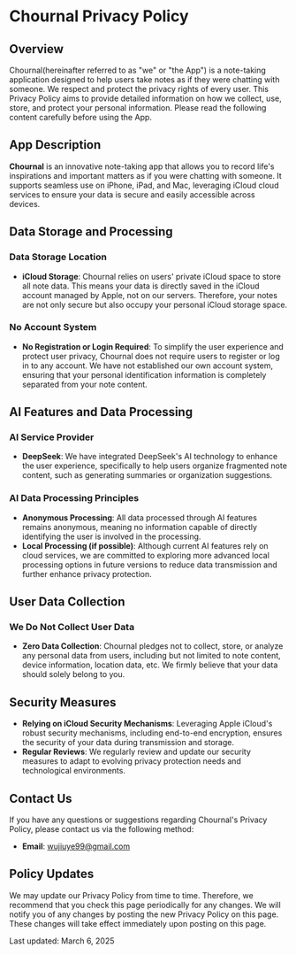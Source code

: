 # Chournal Privacy Policy

## Overview

Chournal(hereinafter referred to as "we" or "the App") is a note-taking application designed to help users take notes as if they were chatting with someone. We respect and protect the privacy rights of every user. This Privacy Policy aims to provide detailed information on how we collect, use, store, and protect your personal information. Please read the following content carefully before using the App.

## App Description

**Chournal** is an innovative note-taking app that allows you to record life's inspirations and important matters as if you were chatting with someone. It supports seamless use on iPhone, iPad, and Mac, leveraging iCloud cloud services to ensure your data is secure and easily accessible across devices.

## Data Storage and Processing

### Data Storage Location

- **iCloud Storage**: Chournal relies on users' private iCloud space to store all note data. This means your data is directly saved in the iCloud account managed by Apple, not on our servers. Therefore, your notes are not only secure but also occupy your personal iCloud storage space.

### No Account System

- **No Registration or Login Required**: To simplify the user experience and protect user privacy, Chournal does not require users to register or log in to any account. We have not established our own account system, ensuring that your personal identification information is completely separated from your note content.

## AI Features and Data Processing

### AI Service Provider

- **DeepSeek**: We have integrated DeepSeek's AI technology to enhance the user experience, specifically to help users organize fragmented note content, such as generating summaries or organization suggestions.

### AI Data Processing Principles

- **Anonymous Processing**: All data processed through AI features remains anonymous, meaning no information capable of directly identifying the user is involved in the processing.
- **Local Processing (if possible)**: Although current AI features rely on cloud services, we are committed to exploring more advanced local processing options in future versions to reduce data transmission and further enhance privacy protection.

## User Data Collection

### We Do Not Collect User Data

- **Zero Data Collection**: Chournal pledges not to collect, store, or analyze any personal data from users, including but not limited to note content, device information, location data, etc. We firmly believe that your data should solely belong to you.

## Security Measures

- **Relying on iCloud Security Mechanisms**: Leveraging Apple iCloud's robust security mechanisms, including end-to-end encryption, ensures the security of your data during transmission and storage.
- **Regular Reviews**: We regularly review and update our security measures to adapt to evolving privacy protection needs and technological environments.

## Contact Us

If you have any questions or suggestions regarding Chournal's Privacy Policy, please contact us via the following method:

- **Email**: wujiuye99@gmail.com

## Policy Updates

We may update our Privacy Policy from time to time. Therefore, we recommend that you check this page periodically for any changes. We will notify you of any changes by posting the new Privacy Policy on this page. These changes will take effect immediately upon posting on this page.

Last updated: March 6, 2025

